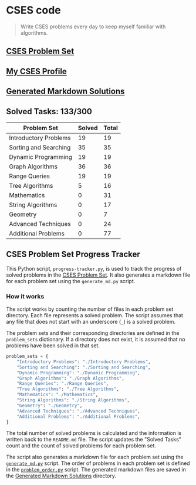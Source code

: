 # CSES code

> Write CSES problems every day to keep myself familiar with algorithms.

## [CSES Problem Set](https://cses.fi/problemset/list/)

## [My CSES Profile](https://cses.fi/user/203349)

## [Generated Markdown Solutions](./Markdown_Solutions)

## Solved Tasks: 133/300

| Problem Set | Solved | Total |
| ------- | ------ | ----- |
|Introductory Problems| 19 | 19 |
|Sorting and Searching| 35 | 35 |
|Dynamic Programming| 19 | 19 |
|Graph Algorithms| 36 | 36 |
|Range Queries| 19 | 19 |
|Tree Algorithms| 5 | 16 |
|Mathematics| 0 | 31 |
|String Algorithms| 0 | 17 |
|Geometry| 0 | 7 |
|Advanced Techniques| 0 | 24 |
|Additional Problems| 0 | 77 |

## CSES Problem Set Progress Tracker

This Python script, `progress-tracker.py`, is used to track the progress of solved problems in the [CSES Problem Set](https://cses.fi/problemset/). It also generates a markdown file for each problem set using the `generate_md.py` script.

### How it works

The script works by counting the number of files in each problem set directory. Each file represents a solved problem. The script assumes that any file that does not start with an underscore (`_`) is a solved problem.

The problem sets and their corresponding directories are defined in the `problem_sets` dictionary. If a directory does not exist, it is assumed that no problems have been solved in that set.

``` python
problem_sets = {
    "Introductory Problems": "./Introductory Problems",
    "Sorting and Searching": "./Sorting and Searching",
    "Dynamic Programming": "./Dynamic Programming",
    "Graph Algorithms": "./Graph Algorithms",
    "Range Queries": "./Range Queries",
    "Tree Algorithms": "./Tree Algorithms",
    "Mathematics": "./Mathematics",
    "String Algorithms": "./String Algorithms",
    "Geometry": "./Geometry",
    "Advanced Techniques": "./Advanced Techniques",
    "Additional Problems": "./Additional Problems",
}
```

The total number of solved problems is calculated and the information is written back to the `README.md` file. The script updates the "Solved Tasks" count and the count of solved problems for each problem set.

The script also generates a markdown file for each problem set using the [`generate_md.py`](./generate_md.py) script. The order of problems in each problem set is defined in the [`problem_order.py`](./problem_order.py) script. The generated markdown files are saved in the [Generated Markdown Solutions](./Markdown_Solutions/) directory.
